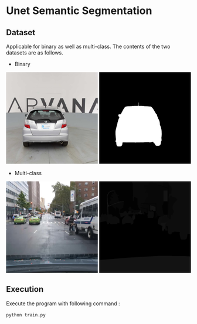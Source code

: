 # Unet Semantic Segmentation

## Dataset

Applicable for binary as well as multi-class. The contents of the two datasets are as follows.

* Binary 

<div class="clearfix">
    <img src="figures\1aba91a601c6_09.jpg" class="rounded float-start" alt="..." style="width: 250px; height: 250px; object-fit: cover;">
    <img src="figures\1aba91a601c6_09_mask.gif" class="rounded float-end" alt="..." style="width: 250px; height: 250px; object-fit: cover;">
  </div>

* Multi-class

<div class="clearfix">
    <img src="figures\00a395fe-d60c0b47.jpg" class="rounded float-start" alt="..." style="width: 250px; height: 250px; object-fit: cover;">
    <img src="figures\00a395fe-d60c0b47.png" class="rounded float-end" alt="..." style="width: 250px; height: 250px; object-fit: cover;">
  </div>

## Execution

Execute the program with following command :

```bash
python train.py
```